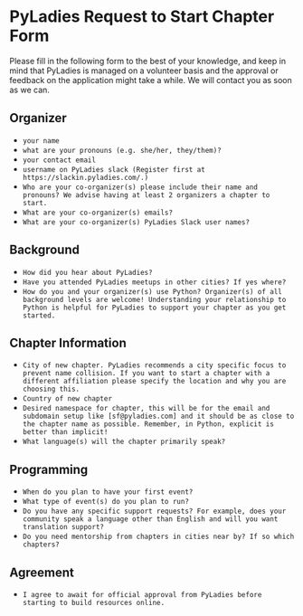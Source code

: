 # PyLadies Request to Start Chapter Form

Please fill in the following form to the best of your knowledge, and keep in mind that PyLadies is managed on a volunteer basis and the approval or feedback on the application might take a while. We will contact you as soon as we can.

## Organizer

- `your name`
- `what are your pronouns (e.g. she/her, they/them)?`
- `your contact email`
- `username on PyLadies slack (Register first at https://slackin.pyladies.com/.)`
- `Who are your co-organizer(s) please include their name and pronouns? We advise having at least 2 organizers a chapter to start.`
- `What are your co-organizer(s) emails?`
- `What are your co-organizer(s) PyLadies Slack user names?`

## Background

- `How did you hear about PyLadies?`
- `Have you attended PyLadies meetups in other cities? If yes where?`
- `How do you and your organizer(s) use Python? Organizer(s) of all background levels are welcome! Understanding your relationship to Python is helpful for PyLadies to support your chapter as you get started.`

## Chapter Information

- `City of new chapter. PyLadies recommends a city specific focus to prevent name collision. If you want to start a chapter with a different affiliation please specify the location and why you are choosing this.`
- `Country of new chapter`
- `Desired namespace for chapter, this will be for the email and subdomain setup like [sf@pyladies.com] and it should be as close to the chapter name as possible. Remember, in Python, explicit is better than implicit!`
- `What language(s) will the chapter primarily speak?`

## Programming

- `When do you plan to have your first event?`
- `What type of event(s) do you plan to run?`
- `Do you have any specific support requests? For example, does your community speak a language other than English and will you want translation support?`
- `Do you need mentorship from chapters in cities near by? If so which chapters?`

## Agreement

- `I agree to await for official approval from PyLadies before starting to build resources online.`
